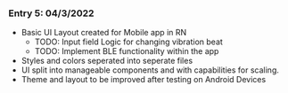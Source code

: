 ### Entry 5: 04/3/2022

- Basic UI Layout created for Mobile app in RN
  - TODO: Input field Logic for changing vibration beat
  - TODO: Implement BLE functionality within the app
- Styles and colors seperated into seperate files
- UI split into manageable components and with capabilities for scaling.
- Theme and layout to be improved after testing on Android Devices
